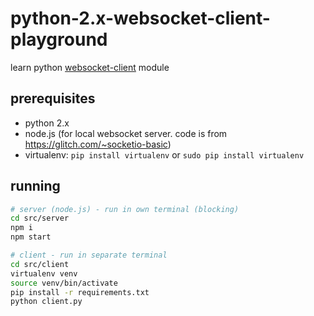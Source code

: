 # python-2.x-websocket-client-playground

learn python [websocket-client](https://github.com/websocket-client/websocket-client) module

## prerequisites

- python 2.x
- node.js (for local websocket server. code is from https://glitch.com/~socketio-basic)
- virtualenv: `pip install virtualenv` or `sudo pip install virtualenv`

## running

```sh
# server (node.js) - run in own terminal (blocking)
cd src/server
npm i
npm start

# client - run in separate terminal
cd src/client
virtualenv venv
source venv/bin/activate
pip install -r requirements.txt
python client.py
```